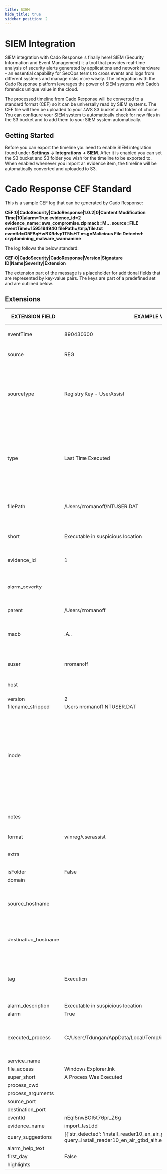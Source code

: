 ```yaml
---
title: SIEM
hide_title: true
sidebar_position: 2
---
```

# SIEM Integration

SIEM integration with Cado Response is finally here! SIEM (Security Information and Event Management) is a tool that provides real-time analysis of security alerts generated by applications and network hardware - an essential capability for SecOps teams to cross events and logs from different systems and manage risks more wisely. The integration with the Cado Response platform leverages the power of SIEM systems with Cado’s forensics unique value in the cloud.

The processed timeline from Cado Response will be converted to a standard format (CEF) so it can be universally read by SIEM systems. The CEF file will then be uploaded to your AWS S3 bucket and folder of choice. You can configure your SIEM system to automatically check for new files in the S3 bucket and to add them to your SIEM system automatically.

## Getting Started

Before you can export the timeline you need to enable SIEM integration found under **Settings -> Integrations -> SIEM**. After it is enabled you can set the S3 bucket and S3 folder you wish for the timeline to be exported to. When enabled whenever you import an evidence item, the timeline will be automatically converted and uploaded to S3.

# Cado Response CEF Standard

This is a sample CEF log that can be generated by Cado Response:

**CEF:0|CadoSecurity|CadoResponse|1.0.2|0|Content Modification Time|10|alarm=True evidence_id=2 evidence_name=aws_compromise.zip macb=M... source=FILE eventTime=1595194940 filePath=/tmp/file.txt eventId=Q5FBqHwBX9dvp1T5IsHT msg=Malicious File Detected: cryptomining_malware_wannamine**

The log follows the below standard:

**CEF:0|CadoSecurity|CadoResponse|Version|Signature ID|Name|Severity|Extension**

The extension part of the message is a placeholder for additional fields that are represented by key-value pairs. The keys are part of a predefined set and are outlined below.

## Extensions
| EXTENSION FIELD | EXAMPLE VALUE | TYPE | FIELD DESCRIPTION |
| --------------- | ----- | ---- | ----------------- |
| eventTime | 890430600 | int | Unix timestamp of event |
| source | REG | str | More specific subtype of source |
| sourcetype | Registry Key - UserAssist | str | The type of the file or data that produced this event e.g. EVT, CLOUDTRAIL, FILE, JAVA_IDX, LOG |
| type | Last Time Executed | str | ; separated list of event types, e.g. Last Executed Time, Updated Time, Content Modification Time, Creation Time. |
| filePath | /Users/nromanoff/NTUSER.DAT | str | The path of the file associated with this event |
| short | Executable in suspicious location | str | Short text providing additional data from raw event |
| evidence_id | 1 | int | ID of evidence item |
| alarm_severity | | int | Severity of event based on detections. Malicious 1, Suspcious 3, Other 10 |
| parent |/Users/nromanoff | str
| macb | .A.. | str | MACB (Modification, Access, Change, Birth) group representation |
| suser | nromanoff | str | User associated with the event |
| host | | str | Host name associated with the event |
| version | 2 | str | 
| filename_stripped | Users nromanoff NTUSER.DAT | str
| inode | | str | The "inode" attribute if present in the event data, otherwise derived from the file system identifier (such as inode, MFT entry) in the path specification |
| notes | | Union[str, List[Dict[str, Any]]] | A list of notes the user has added to his event. List of dicts |
| format | winreg/userassist | str
| extra | | str | Longer text, providing more raw data than short
| isFolder | False | bool
| domain | | str  
| source_hostname | | str | For network connections, the hostname that it originated from |
| destination_hostname | | str | For network connections, the destination hostname |
| tag | Execution | str | Tag representing type of event e.g. Network Logon, File Access, Execution |
| alarm_description | Executable in suspicious location | str
| alarm | True | bool
| executed_process | C:/Users/Tdungan/AppData/Local/Temp/install_reader10_en_air_gtbd_aih.exe | str | Where we detect a process execution, the path of the executed file |
| service_name | | str
| file_access | Windows Explorer.lnk | str
| super_short | A Process Was Executed | str
| process_cwd | | str
| process_arguments | | str
| source_port | | str
| destination_port | | str
| eventId | nEqI5nwBOI5t76pr_Z6g | Any
| evidence_name | import_test.dd | str
| query_suggestions | [{'str_detected': 'install_reader10_en_air_gtbd_aih.exe', 'url': '?query\=install_reader10_en_air_gtbd_aih.exe'}] | List[Dict[str, Any]]
| alarm_help_text | | str
| first_day | False | bool
| highlights | | List[str]
